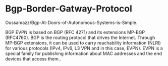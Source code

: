 # Bgp-Border-Gatway-Protocol
 Oussamazz/Bgp-At-Doors-of-Autonomous-Systems-is-Simple.

BGP EVPN is based on BGP (RFC 4271) and its extensions MP-BGP (RFC4760). BGP is the routing protocol that drives the Internet. Through MP-BGP extensions, it can be used to carry reachability information (NLRI) for various protocols (IPv4, IPv6, L3 VPN and in this case, EVPN). EVPN is a special family for publishing information about MAC addresses and the end devices that access them..
